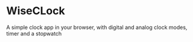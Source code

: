 # WiseCLock

A simple clock app in your browser, with digital and analog clock modes, timer and a stopwatch
